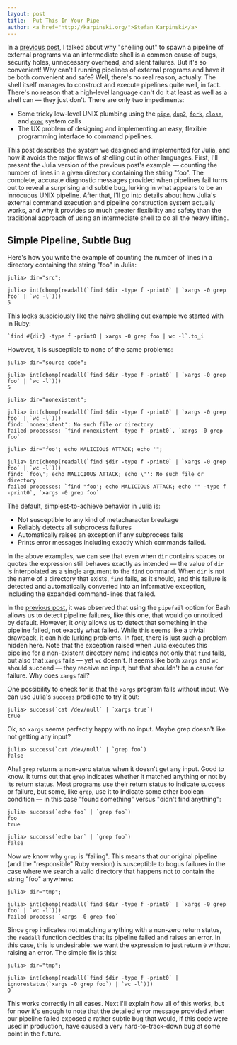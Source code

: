 ```yaml
---
layout: post
title:  Put This In Your Pipe
author: <a href="http://karpinski.org/">Stefan Karpinski</a>
---
```

[previous post]: /blog/2012/02/shelling-out-sucks/
[`pipe`]:   https://developer.apple.com/library/mac/#documentation/Darwin/Reference/ManPages/man2/pipe.2.html
[`dup2`]:   https://developer.apple.com/library/mac/#documentation/Darwin/Reference/ManPages/man2/dup2.2.html
[`fork`]:   https://developer.apple.com/library/mac/#documentation/Darwin/Reference/ManPages/man2/fork.2.html
[`close`]:  https://developer.apple.com/library/mac/#documentation/Darwin/Reference/ManPages/man2/close.2.html
[`exec`]:   https://developer.apple.com/library/mac/#documentation/Darwin/Reference/ManPages/man2/execve.2.html

In a [previous post], I talked about why "shelling out" to spawn a pipeline of external programs via an intermediate shell is a common cause of bugs, security holes, unnecessary overhead, and silent failures.
But it's so convenient!
Why can't I running pipelines of external programs and have it be both convenient and safe?
Well, there's no real reason, actually.
The shell itself manages to construct and execute pipelines quite well, in fact.
There's no reason that a high-level language can't do it at least as well as a shell can — they just don't.
There are only two impediments:

- Some tricky low-level UNIX plumbing using the [`pipe`], [`dup2`], [`fork`], [`close`], and [`exec`] system calls
- The UX problem of designing and implementing an easy, flexible programming interface to command pipelines.

This post describes the system we designed and implemented for Julia, and how it avoids the major flaws of shelling out in other languages.
First, I'll present the Julia version of the previous post's example — counting the number of lines in a given directory containing the string "foo".
The complete, accurate diagnostic messages provided when pipelines fail turns out to reveal a surprising and subtle bug, lurking in what appears to be an innocuous UNIX pipeline.
After that, I'll go into details about how Julia's external command execution and pipeline construction system actually works, and why it provides so much greater flexibility and safety than the traditional approach of using an intermediate shell to do all the heavy lifting.

## Simple Pipeline, Subtle Bug

Here's how you write the example of counting the number of lines in a directory containing the string "foo" in Julia:

    julia> dir="src";

    julia> int(chomp(readall(`find $dir -type f -print0` | `xargs -0 grep foo` | `wc -l`)))
    5

This looks suspiciously like the naïve shelling out example we started with in Ruby:

    `find #{dir} -type f -print0 | xargs -0 grep foo | wc -l`.to_i

However, it is susceptible to none of the same problems:

    julia> dir="source code";

    julia> int(chomp(readall(`find $dir -type f -print0` | `xargs -0 grep foo` | `wc -l`)))
    5

    julia> dir="nonexistent";

    julia> int(chomp(readall(`find $dir -type f -print0` | `xargs -0 grep foo` | `wc -l`)))
    find: `nonexistent': No such file or directory
    failed processes: `find nonexistent -type f -print0`, `xargs -0 grep foo`

    julia> dir="foo'; echo MALICIOUS ATTACK; echo '";

    julia> int(chomp(readall(`find $dir -type f -print0` | `xargs -0 grep foo` | `wc -l`)))
    find: `foo\'; echo MALICIOUS ATTACK; echo \'': No such file or directory
    failed processes: `find "foo'; echo MALICIOUS ATTACK; echo '" -type f -print0`, `xargs -0 grep foo`

The default, simplest-to-achieve behavior in Julia is:

- Not susceptible to any kind of metacharacter breakage
- Reliably detects all subprocess failures
- Automatically raises an exception if any subprocess fails
- Prints error messages including exactly which commands failed.

In the above examples, we can see that even when `dir` contains spaces or quotes the expression still behaves exactly as intended — the value of `dir` is interpolated as a single argument to the `find` command.
When `dir` is not the name of a directory that exists, `find` fails, as it should, and this failure is detected and automatically converted into an informative exception, including the expanded command-lines that failed.

In the [previous post], it was observed that using the `pipefail` option for Bash allows us to detect pipeline failures, like this one, that would go unnoticed by default.
However, it *only* allows us to detect that something in the pipeline failed, not exactly what failed.
While this seems like a trivial drawback, it can hide lurking problems.
In fact, there is just such a problem hidden here.
Note that the exception raised when Julia executes this pipeline for a non-existent directory name indicates not only that `find` fails, but also that `xargs` fails — yet `wc` doesn't.
It seems like both `xargs` and `wc` should succeed — they receive no input, but that shouldn't be a cause for failure.
Why does `xargs` fail?

One possibility to check for is that the `xargs` program fails without input.
We can use Julia's `success` predicate to try it out:

    julia> success(`cat /dev/null` | `xargs true`)
    true

Ok, so `xargs` seems perfectly happy with no input.
Maybe grep doesn't like not getting any input?

    julia> success(`cat /dev/null` | `grep foo`)
    false

Aha! `grep` returns a non-zero status when it doesn't get any input.
Good to know.
It turns out that `grep` indicates whether it matched anything or not by its return status.
Most programs use their return status to indicate success or failure, but some, like `grep`, use it to indicate some other boolean condition — in this case "found something" versus "didn't find anything":

    julia> success(`echo foo` | `grep foo`)
    foo
    true

    julia> success(`echo bar` | `grep foo`)
    false

Now we know why `grep` is "failing".
This means that our original pipeline (and the "responsible" Ruby version) is susceptible to bogus failures in the case where we search a valid directory that happens not to contain the string "foo" anywhere:

    julia> dir="tmp";

    julia> int(chomp(readall(`find $dir -type f -print0` | `xargs -0 grep foo` | `wc -l`)))
    failed process: `xargs -0 grep foo`

Since `grep` indicates not matching anything with a non-zero return status, the `readall` function decides that its pipeline failed and raises an error.
In this case, this is undesirable:
we want the expression to just return `0` without raising an error.
The simple fix is this:

    julia> dir="tmp";

    julia> int(chomp(readall(`find $dir -type f -print0` | ignorestatus(`xargs -0 grep foo`) | `wc -l`)))                         
    0

This works correctly in all cases.
Next I'll explain *how* all of this works, but for now it's enough to note that the detailed error message provided when our pipeline failed exposed a rather subtle bug that would, if this code were used in production, have caused a very hard-to-track-down bug at some point in the future.

